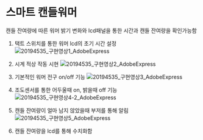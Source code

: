 # 스마트 캔들워머
캔들 잔여량에 따른 워머 밝기 변화와 lcd패널을 통한 시간과 캔들 잔여량을 확인가능함

1. 택트 스위치를 통한 워머 lcd의 초기 시간 설정
![20194535_구현영상1_AdobeExpress](https://user-images.githubusercontent.com/96333497/180367185-e0e63f67-63f9-4fb3-9105-96f020554a26.gif)

2. 시계 적상 작동 시현
![20194535_구현영상2_AdobeExpress](https://user-images.githubusercontent.com/96333497/180367869-1082f2ac-3714-4769-b839-7af674ec15b6.gif)

3. 기본적인 워머 전구 on/off 기능
![20194535_구현영상3_AdobeExpress](https://user-images.githubusercontent.com/96333497/180367948-569817ea-ff62-4fda-b77b-be17ff8faa49.gif)

4. 조도센서를 통한 어두울때 on, 밝을때 off 기능
![20194535_구현영상4-2_AdobeExpress](https://user-images.githubusercontent.com/96333497/180368386-a8f33580-24de-4e4f-a6c1-3739f0678067.gif)

5. 캔들 잔여량이 얼마 남지 않았을때 부저를 통해 알림
![20194535_구현영상5_AdobeExpress](https://user-images.githubusercontent.com/96333497/180368781-f7e24c4b-b297-43e5-9314-8b1e97bcbe5b.gif)

6. 캔들 잔여량을 lcd를 통해 수치화함
